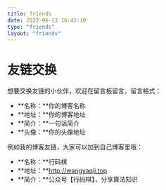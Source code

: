 ```yaml
---
title: friends
date: 2022-06-13 16:42:10
type: "friends"
layout: "friends"
---
```


# 友链交换
想要交换友链的小伙伴，欢迎在留言板留言，留言格式：
* **名称：**你的博客名称
* **地址：**你的博客地址
* **简介：**一句话简介
* **头像：**你的头像地址

例如我的博客友链，大家可以加到自己博客里哦：
* **名称：**行码棋
* **地址：**http://wangyaqii.top
* **简介：**公众号【行码棋】，分享算法知识


